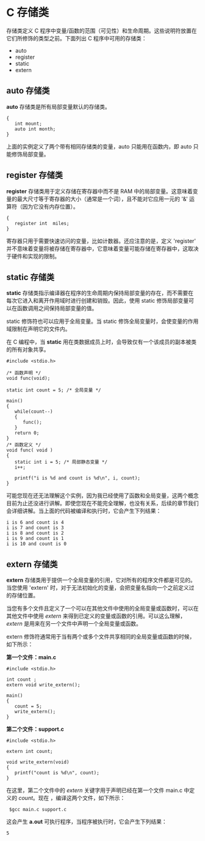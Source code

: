 
# C 存储类

存储类定义 C 程序中变量/函数的范围（可见性）和生命周期。这些说明符放置在它们所修饰的类型之前。下面列出 C 程序中可用的存储类：

*   auto
*   register
*   static
*   extern

## auto 存储类

**auto** 存储类是所有局部变量默认的存储类。

```
{
   int mount;
   auto int month;
}

```

上面的实例定义了两个带有相同存储类的变量，auto 只能用在函数内，即 auto 只能修饰局部变量。

## register 存储类

**register** 存储类用于定义存储在寄存器中而不是 RAM 中的局部变量。这意味着变量的最大尺寸等于寄存器的大小（通常是一个词），且不能对它应用一元的 '&' 运算符（因为它没有内存位置）。

```
{
   register int  miles;
}

```

寄存器只用于需要快速访问的变量，比如计数器。还应注意的是，定义 'register' 并不意味着变量将被存储在寄存器中，它意味着变量可能存储在寄存器中，这取决于硬件和实现的限制。

## static 存储类

**static** 存储类指示编译器在程序的生命周期内保持局部变量的存在，而不需要在每次它进入和离开作用域时进行创建和销毁。因此，使用 static 修饰局部变量可以在函数调用之间保持局部变量的值。

static 修饰符也可以应用于全局变量。当 static 修饰全局变量时，会使变量的作用域限制在声明它的文件内。

在 C 编程中，当 **static** 用在类数据成员上时，会导致仅有一个该成员的副本被类的所有对象共享。

```
#include <stdio.h>

/* 函数声明 */
void func(void);

static int count = 5; /* 全局变量 */

main()
{
   while(count--)
   {
      func();
   }
   return 0;
}
/* 函数定义 */
void func( void )
{
   static int i = 5; /* 局部静态变量 */
   i++;

   printf("i is %d and count is %d\n", i, count);
}

```

可能您现在还无法理解这个实例，因为我已经使用了函数和全局变量，这两个概念目前为止还没进行讲解。即使您现在不能完全理解，也没有关系，后续的章节我们会详细讲解。当上面的代码被编译和执行时，它会产生下列结果：

```
i is 6 and count is 4
i is 7 and count is 3
i is 8 and count is 2
i is 9 and count is 1
i is 10 and count is 0

```

## extern 存储类

**extern** 存储类用于提供一个全局变量的引用，它对所有的程序文件都是可见的。当您使用 'extern' 时，对于无法初始化的变量，会把变量名指向一个之前定义过的存储位置。

当您有多个文件且定义了一个可以在其他文件中使用的全局变量或函数时，可以在其他文件中使用 _extern_ 来得到已定义的变量或函数的引用。可以这么理解，_extern_ 是用来在另一个文件中声明一个全局变量或函数。

extern 修饰符通常用于当有两个或多个文件共享相同的全局变量或函数的时候，如下所示：

**第一个文件：main.c**

```
#include <stdio.h>

int count ;
extern void write_extern();

main()
{
   count = 5;
   write_extern();
}

```

**第二个文件：support.c**

```
#include <stdio.h>

extern int count;

void write_extern(void)
{
   printf("count is %d\n", count);
}

```

在这里，第二个文件中的 _extern_ 关键字用于声明已经在第一个文件 main.c 中定义的 _count_。现在 ，编译这两个文件，如下所示：

```
 $gcc main.c support.c

```

这会产生 **a.out** 可执行程序，当程序被执行时，它会产生下列结果：

```
5

```

